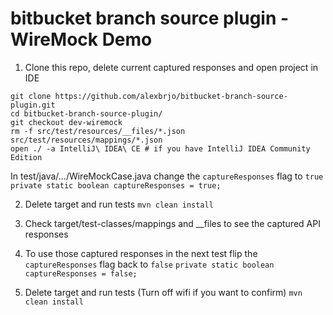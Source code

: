 bitbucket branch source plugin - WireMock Demo
==============================================
1. Clone this repo, delete current captured responses and open project in IDE
```
git clone https://github.com/alexbrjo/bitbucket-branch-source-plugin.git
cd bitbucket-branch-source-plugin/
git checkout dev-wiremock
rm -f src/test/resources/__files/*.json src/test/resources/mappings/*.json
open ./ -a IntelliJ\ IDEA\ CE # if you have IntelliJ IDEA Community Edition
```
In test/java/.../WireMockCase.java change the `captureResponses` flag to `true`
``` private static boolean captureResponses = true; ```

2. Delete target and run tests
``` mvn clean install ```

3. Check target/test-classes/mappings and __files to see the captured API responses

4. To use those captured responses in the next test flip the `captureResponses` flag back to `false`
``` private static boolean captureResponses = false; ```

5. Delete target and run tests (Turn off wifi if you want to confirm)
``` mvn clean install ```

